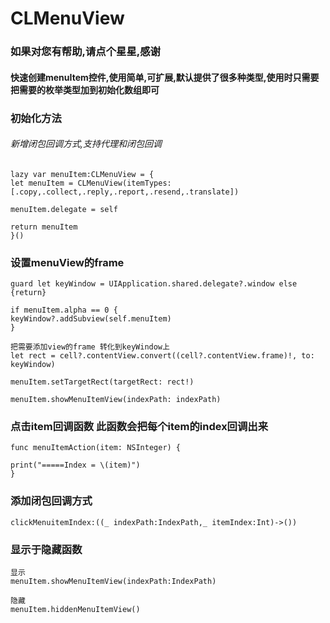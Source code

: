 # CLMenuView

### 如果对您有帮助,请点个星星,感谢

[](/Users/zhaoyongqiang/Desktop/CLMenuView/menuItem.gif)

#### 快速创建menuItem控件,使用简单,可扩展,默认提供了很多种类型,使用时只需要把需要的枚举类型加到初始化数组即可

### 初始化方法

###### 新增闭包回调方式,支持代理和闭包回调
```
lazy var menuItem:CLMenuView = {
let menuItem = CLMenuView(itemTypes: [.copy,.collect,.reply,.report,.resend,.translate])

menuItem.delegate = self

return menuItem
}()
```

### 设置menuView的frame
```
guard let keyWindow = UIApplication.shared.delegate?.window else {return}

if menuItem.alpha == 0 {
keyWindow?.addSubview(self.menuItem)
}

把需要添加view的frame 转化到keyWindow上
let rect = cell?.contentView.convert((cell?.contentView.frame)!, to: keyWindow)

menuItem.setTargetRect(targetRect: rect!)

menuItem.showMenuItemView(indexPath: indexPath)
```


### 点击item回调函数  此函数会把每个item的index回调出来
```
func menuItemAction(item: NSInteger) {

print("=====Index = \(item)")
}
```

### 添加闭包回调方式
```
clickMenuitemIndex:((_ indexPath:IndexPath,_ itemIndex:Int)->())
```


### 显示于隐藏函数
```
显示
menuItem.showMenuItemView(indexPath:IndexPath)

隐藏
menuItem.hiddenMenuItemView()

```
